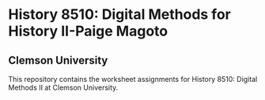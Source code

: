 # History 8510: Digital Methods for History II-Paige Magoto 
## Clemson University

This repository contains the worksheet assignments for History 8510: Digital Methods II at Clemson University. 
